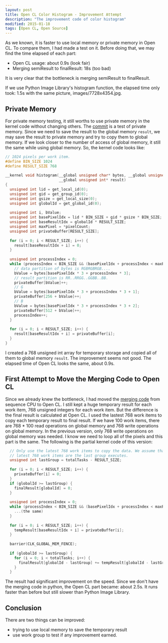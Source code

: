 ```yaml
---
layout: post
title: Open CL Color Histogram - Improvement Attempt
description: "The improvement code of color histogram"
modified: 2015-01-18
tags: [Open CL, Open Source]
---
```


As we known, it is faster to use local memory or private memory in Open CL. To compare them, I had made a test on it. Before doing that, we may find the time elapsed of each part:

* Open CL usage: about 0.9s (look fair)
* Merging semiResult to finalResult: 18s (too bad)

It is very clear that the bottleneck is merging semiResult to finalResult.

If we use Python Image Library's histogram function, the elapsed time only took: 1.5s with the same picture, images/7728x4354.jpg.

## Private Memory

For private memory testing, it still worths to use private memory in the kernel code without changing others. The [commit](https://github.com/john-hu/pyopencl-example/commit/6d9740671793479204a389adb83a48ceefed48bb) is a test of private memory. Since we need to save the result to the global memory `result`, we may save the result to private memory and try to copy them to global memory. If we look closer to the number of access of global memory, it still the same while using global memory. So, the kernel code looks like:

```c++
// 1024 pixels per work item.
#define BIN_SIZE 1024
#define RESULT_SIZE 768
 
__kernel void histogram(__global unsigned char* bytes, __global unsigned int* pixelCount,
                        __global unsigned int* result)
{
  unsigned int lid = get_local_id(0);
  unsigned int gid = get_group_id(0);
  unsigned int gsize = get_local_size(0);
  unsigned int globalId = get_global_id(0);
 
  unsigned int i, bValue;
  unsigned int basePixelIdx = lid * BIN_SIZE + gid * gsize * BIN_SIZE;
  unsigned int baseResultIdx = globalId * RESULT_SIZE;
  unsigned int maxPixel = *pixelCount;
  unsigned int privateBuffer[RESULT_SIZE];
 
  for (i = 0; i < RESULT_SIZE; i++) {
    result[baseResultIdx + i] = 0;
  }
 
  unsigned int processIndex = 0;
  while (processIndex < BIN_SIZE && (basePixelIdx + processIndex < maxPixel)) {
    // data partition of bytes is RGBRGBRGB....
    bValue = bytes[basePixelIdx * 3 + processIndex * 3];
    // result partition is RR..RRGG..GGBB..BB.
    privateBuffer[bValue]++;
    // G
    bValue = bytes[basePixelIdx * 3 + processIndex * 3 + 1];
    privateBuffer[256 + bValue]++;
    // B
    bValue = bytes[basePixelIdx * 3 + processIndex * 3 + 2];
    privateBuffer[512 + bValue]++;
    processIndex++;
  }
 
  for (i = 0; i < RESULT_SIZE; i++) {
    result[baseResultIdx + i] = privateBuffer[i];
  }
}
```

I created a 768 unsigned int array for temporary storage and copied all of them to global memory `result`. The improvement seems not good. The elapsed time of Open CL looks the same, about 0.9s.

## First Attempt to Move the Merging Code to Open CL

Since we already knew the bottleneck, I had moved the [merging code](https://github.com/john-hu/pyopencl-example/commit/8f6a3fc3f443a5703c567bc5269ce01bb787a7fd) from sequence CPU to Open CL. I still kept a huge temporary result for each work item, 768 unsigned integers for each work item. But the difference is the final result is calculated at Open CL. I used the lastest 768 work items to copy each temporary result to final result. If we have 100 work items, there are 768 * 100 read operations on global memory and 768 write operations on global memory. In the previous version, only 768 write operations on global memory was needed. I know we need to loop all of the pixels and this part is the same. The following is the partial kernel code of this version:

```c++
  // Only use the latest 768 work items to copy the data. We assume that the
  // latest 768 work items are the last group executes.
  unsigned int lastGroup = totalTasks - RESULT_SIZE;
 
  for (i = 0; i < RESULT_SIZE; i++) {
    privateBuffer[i] = 0;
  }
  if (globalId >= lastGroup) {
    finalResult[globalId] = 0;
  }
 
  unsigned int processIndex = 0;
  while (processIndex < BIN_SIZE && (basePixelIdx + processIndex < maxPixel)) {
    ...(the same)
  }
 
  for (i = 0; i < RESULT_SIZE; i++) {
    tempResult[baseResultIdx + i] = privateBuffer[i];
  }
 
  barrier(CLK_GLOBAL_MEM_FENCE);
 
  if (globalId >= lastGroup) {
    for (i = 0; i < totalTasks; i++) {
      finalResult[globalId - lastGroup] += tempResult[globalId - lastGroup + i * RESULT_SIZE];
    }
  }
```

The result had significant improvement on the speed. Since we don't have the merging code in python, the Open CL part became: about 2.5s. It runs faster than before but still slower than Python Image Library.

## Conclusion

There are two things can be improved:

* trying to use local memory to save the temporary result
* use work group to test if any improvement earned.

